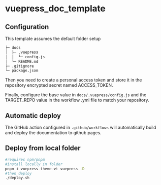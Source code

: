 # vuepress_doc_template

## Configuration

This template assumes the default folder setup

```bash
├─ docs
│  ├─ .vuepress
│  │  └─ config.js
│  └─ README.md
├─ .gitignore
└─ package.json
```

Then you need to create a personal access token and store it in the repository encrypted secret named ACCESS_TOKEN.

Finally, configure the base value in `docs/.vuepress/config.js` and the TARGET_REPO value in the workflow .yml file to match your repository. 

## Automatic deploy

The GitHub action configured in `.github/workflows` will automatically build and deploy the documentation to github pages.

## Deploy from local folder

```bash
#requires npm/pnpm
#install locally in folder
pnpm i vuepress-theme-vt vuepress -D
#then deploy
./deploy.sh
```

